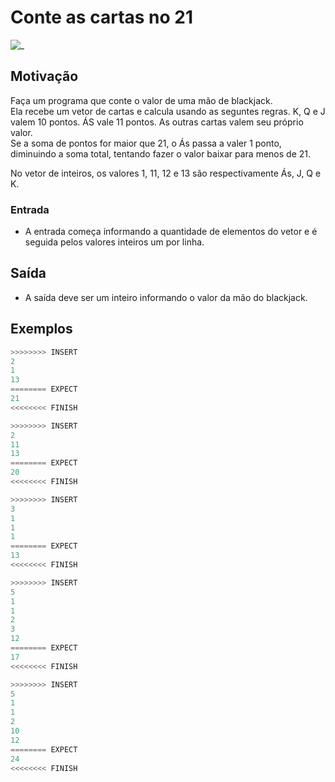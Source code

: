 # Conte as cartas no 21

![_](cover.jpg)

## Motivação

Faça um programa que conte o valor de uma mão de blackjack.  
Ela recebe um vetor de cartas e calcula usando as seguntes regras. K, Q e J valem 10 pontos. ÁS vale 11 pontos. As outras cartas valem seu próprio valor.  
Se a soma de pontos for maior que 21, o Ás passa a valer 1 ponto, diminuindo a soma total, tentando fazer o valor baixar para menos de 21.  
  
No vetor de inteiros, os valores 1, 11, 12 e 13 são respectivamente Ás, J, Q e K.  

### Entrada

- A entrada começa informando a quantidade de elementos do vetor e é seguida pelos valores inteiros um por linha.

## Saída

- A saída deve ser um inteiro informando o valor da mão do blackjack.

## Exemplos

``` py
>>>>>>>> INSERT
2
1
13
======== EXPECT
21
<<<<<<<< FINISH
```

```py
>>>>>>>> INSERT
2
11
13
======== EXPECT
20
<<<<<<<< FINISH
```

```py
>>>>>>>> INSERT
3
1
1
1
======== EXPECT
13
<<<<<<<< FINISH
```

```py
>>>>>>>> INSERT
5
1
1
2
3
12
======== EXPECT
17
<<<<<<<< FINISH
```

```py
>>>>>>>> INSERT
5
1
1
2
10
12
======== EXPECT
24
<<<<<<<< FINISH
```
